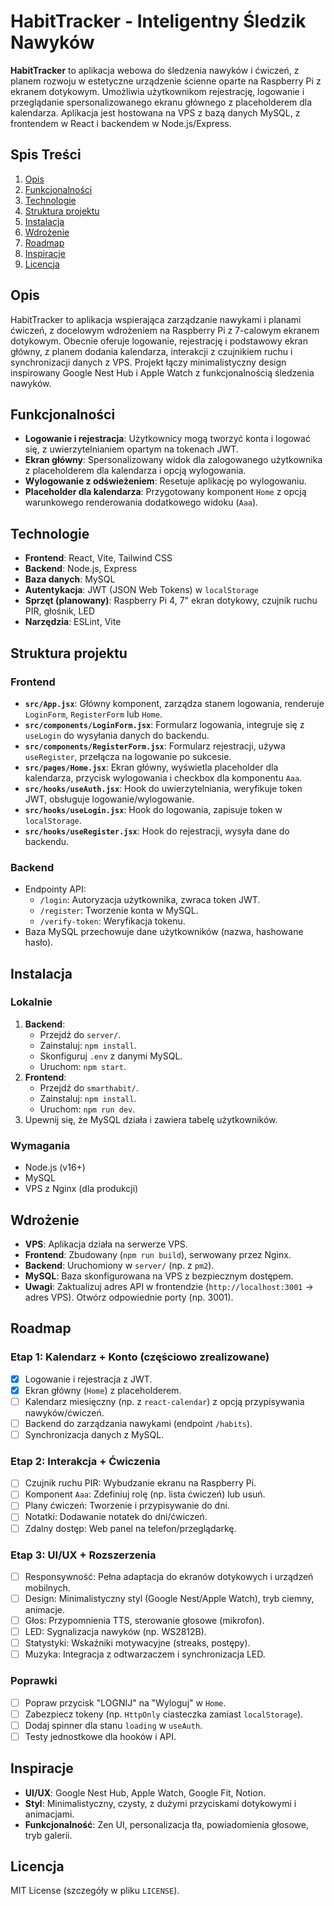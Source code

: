# HabitTracker - Inteligentny Śledzik Nawyków

**HabitTracker** to aplikacja webowa do śledzenia nawyków i ćwiczeń, z planem rozwoju w estetyczne urządzenie ścienne oparte na Raspberry Pi z ekranem dotykowym. Umożliwia użytkownikom rejestrację, logowanie i przeglądanie spersonalizowanego ekranu głównego z placeholderem dla kalendarza. Aplikacja jest hostowana na VPS z bazą danych MySQL, z frontendem w React i backendem w Node.js/Express.

## Spis Treści

1. [Opis](#opis)
2. [Funkcjonalności](#funkcjonalności)
3. [Technologie](#technologie)
4. [Struktura projektu](#struktura-projektu)
5. [Instalacja](#instalacja)
6. [Wdrożenie](#wdrożenie)
7. [Roadmap](#roadmap)
8. [Inspiracje](#inspiracje)
9. [Licencja](#licencja)

## Opis

HabitTracker to aplikacja wspierająca zarządzanie nawykami i planami ćwiczeń, z docelowym wdrożeniem na Raspberry Pi z 7-calowym ekranem dotykowym. Obecnie oferuje logowanie, rejestrację i podstawowy ekran główny, z planem dodania kalendarza, interakcji z czujnikiem ruchu i synchronizacji danych z VPS. Projekt łączy minimalistyczny design inspirowany Google Nest Hub i Apple Watch z funkcjonalnością śledzenia nawyków.

## Funkcjonalności

- **Logowanie i rejestracja**: Użytkownicy mogą tworzyć konta i logować się, z uwierzytelnianiem opartym na tokenach JWT.
- **Ekran główny**: Spersonalizowany widok dla zalogowanego użytkownika z placeholderem dla kalendarza i opcją wylogowania.
- **Wylogowanie z odświeżeniem**: Resetuje aplikację po wylogowaniu.
- **Placeholder dla kalendarza**: Przygotowany komponent `Home` z opcją warunkowego renderowania dodatkowego widoku (`Aaa`).

## Technologie

- **Frontend**: React, Vite, Tailwind CSS
- **Backend**: Node.js, Express
- **Baza danych**: MySQL
- **Autentykacja**: JWT (JSON Web Tokens) w `localStorage`
- **Sprzęt (planowany)**: Raspberry Pi 4, 7" ekran dotykowy, czujnik ruchu PIR, głośnik, LED
- **Narzędzia**: ESLint, Vite

## Struktura projektu

### Frontend
- **`src/App.jsx`**: Główny komponent, zarządza stanem logowania, renderuje `LoginForm`, `RegisterForm` lub `Home`.
- **`src/components/LoginForm.jsx`**: Formularz logowania, integruje się z `useLogin` do wysyłania danych do backendu.
- **`src/components/RegisterForm.jsx`**: Formularz rejestracji, używa `useRegister`, przełącza na logowanie po sukcesie.
- **`src/pages/Home.jsx`**: Ekran główny, wyświetla placeholder dla kalendarza, przycisk wylogowania i checkbox dla komponentu `Aaa`.
- **`src/hooks/useAuth.jsx`**: Hook do uwierzytelniania, weryfikuje token JWT, obsługuje logowanie/wylogowanie.
- **`src/hooks/useLogin.jsx`**: Hook do logowania, zapisuje token w `localStorage`.
- **`src/hooks/useRegister.jsx`**: Hook do rejestracji, wysyła dane do backendu.

### Backend
- Endpointy API:
  - `/login`: Autoryzacja użytkownika, zwraca token JWT.
  - `/register`: Tworzenie konta w MySQL.
  - `/verify-token`: Weryfikacja tokenu.
- Baza MySQL przechowuje dane użytkowników (nazwa, hashowane hasło).

## Instalacja

### Lokalnie
1. **Backend**:
   - Przejdź do `server/`.
   - Zainstaluj: `npm install`.
   - Skonfiguruj `.env` z danymi MySQL.
   - Uruchom: `npm start`.
2. **Frontend**:
   - Przejdź do `smarthabit/`.
   - Zainstaluj: `npm install`.
   - Uruchom: `npm run dev`.
3. Upewnij się, że MySQL działa i zawiera tabelę użytkowników.

### Wymagania
- Node.js (v16+)
- MySQL
- VPS z Nginx (dla produkcji)

## Wdrożenie

- **VPS**: Aplikacja działa na serwerze VPS.
- **Frontend**: Zbudowany (`npm run build`), serwowany przez Nginx.
- **Backend**: Uruchomiony w `server/` (np. z `pm2`).
- **MySQL**: Baza skonfigurowana na VPS z bezpiecznym dostępem.
- **Uwagi**: Zaktualizuj adres API w frontendzie (`http://localhost:3001` → adres VPS). Otwórz odpowiednie porty (np. 3001).

## Roadmap

### Etap 1: Kalendarz + Konto (częściowo zrealizowane)
- [x] Logowanie i rejestracja z JWT.
- [x] Ekran główny (`Home`) z placeholderem.
- [ ] Kalendarz miesięczny (np. z `react-calendar`) z opcją przypisywania nawyków/ćwiczeń.
- [ ] Backend do zarządzania nawykami (endpoint `/habits`).
- [ ] Synchronizacja danych z MySQL.

### Etap 2: Interakcja + Ćwiczenia
- [ ] Czujnik ruchu PIR: Wybudzanie ekranu na Raspberry Pi.
- [ ] Komponent `Aaa`: Zdefiniuj rolę (np. lista ćwiczeń) lub usuń.
- [ ] Plany ćwiczeń: Tworzenie i przypisywanie do dni.
- [ ] Notatki: Dodawanie notatek do dni/ćwiczeń.
- [ ] Zdalny dostęp: Web panel na telefon/przeglądarkę.

### Etap 3: UI/UX + Rozszerzenia
- [ ] Responsywność: Pełna adaptacja do ekranów dotykowych i urządzeń mobilnych.
- [ ] Design: Minimalistyczny styl (Google Nest/Apple Watch), tryb ciemny, animacje.
- [ ] Głos: Przypomnienia TTS, sterowanie głosowe (mikrofon).
- [ ] LED: Sygnalizacja nawyków (np. WS2812B).
- [ ] Statystyki: Wskaźniki motywacyjne (streaks, postępy).
- [ ] Muzyka: Integracja z odtwarzaczem i synchronizacja LED.

### Poprawki
- [ ] Popraw przycisk "LOGNIJ" na "Wyloguj" w `Home`.
- [ ] Zabezpiecz tokeny (np. `HttpOnly` ciasteczka zamiast `localStorage`).
- [ ] Dodaj spinner dla stanu `loading` w `useAuth`.
- [ ] Testy jednostkowe dla hooków i API.

## Inspiracje

- **UI/UX**: Google Nest Hub, Apple Watch, Google Fit, Notion.
- **Styl**: Minimalistyczny, czysty, z dużymi przyciskami dotykowymi i animacjami.
- **Funkcjonalność**: Zen UI, personalizacja tła, powiadomienia głosowe, tryb galerii.

## Licencja

MIT License (szczegóły w pliku `LICENSE`).